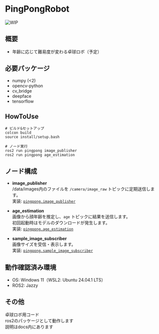 ﻿# PingPongRobot
![WIP](https://img.shields.io/badge/status-開発中-yellow)

## 概要
- 年齢に応じて難易度が変わる卓球ロボ（予定）

## 必要パッケージ
- numpy (<2)
- opencv-python
- cv_bridge
- deepface
- tensorflow

## HowToUse
```(bash)
# ビルド&セットアップ
colcon build
source install/setup.bash

# ノード実行
ros2 run pingpong image_publisher
ros2 run pingpong age_estimation
```

## ノード構成
- **image_publisher**  
  /data/images内のファイルを `/camera/image_raw` トピックに定期送信します。  
  実装: [`pingpong.image_publisher`](src/pingpong/pingpong/image_publisher.py)

- **age_estimation**  
  画像から顔年齢を推定し、`age` トピックに結果を送信します。  
  初回起動時はモデルのダウンロードが発生します。  
  実装: [`pingpong.age_estimation`](src/pingpong/pingpong/age_estimation.py)

- **sample_image_subscriber**  
  画像サイズを受信・表示します。  
  実装: [`pingpong.sample_image_subscriber`](src/pingpong/pingpong/sample_image_subscriber.py)

## 動作確認済み環境
- OS: Windows 11（WSL2: Ubuntu 24.04.1 LTS）
- ROS2: Jazzy

## その他
卓球ロボ用コード  
ros2のパッケージとして動作します  
説明はdocs内にあります  

